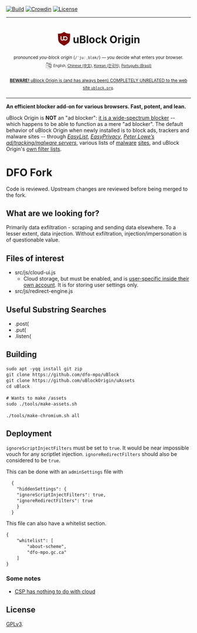 [![Build](https://travis-ci.org/gorhill/uBlock.svg?branch=master)](https://travis-ci.org/gorhill/uBlock)
[![Crowdin](https://d322cqt584bo4o.cloudfront.net/ublock/localized.svg)](https://crowdin.com/project/ublock)
[![License](https://img.shields.io/badge/License-GPLv3-blue.svg)](https://github.com/gorhill/uBlock/blob/master/LICENSE.txt)

*** 

<h1 align="center">
<sub>
<img  src="https://raw.githubusercontent.com/gorhill/uBlock/master/doc/img/icon38@2x.png"
      height="38"
      width="38">
</sub>
uBlock Origin
</h1>
<p align="center">
<sup> <!-- Pronounciation -->
      pronounced <i>you-block origin</i> (<code>/ˈjuːˌblɒk/</code>) — <i>you</i> decide what enters your browser.
</sup>
<br>
<sup> <!-- Languages -->
      <img src="https://raw.githubusercontent.com/gorhill/uBlock/master/doc/img/languageicon-36.png" width="18" height="18">
      <sup>
            English,
            <a href="https://github.com/fang5566/uBlock/blob/master/README.md#ublock-origin">Chinese (中文)</a>,
            <a href="https://github.com/delightbot/uBlock/blob/master/README.md#ublock-origin">Korean (한국어)</a>,
            <a href="https://github.com/ialexsilva/uBlock/blob/master/README.md#ublock-origin">Português (Brasil)</a>
      </sup>
</sup>
<br>
<br>
<sup><a href="https://github.com/gorhill/uBlock/wiki/uBlock-Origin-is-completely-unrelated-to-the-web-site-ublock.org"><b>BEWARE!</b> uBlock Origin is (and has always been) COMPLETELY UNRELATED to the web site <code>ublock.org</code></a>.</sup>
</p>

***

**An efficient blocker add-on for various browsers. Fast, potent, and lean.**

uBlock Origin is **NOT** an "ad blocker": [it is a wide-spectrum blocker](https://github.com/gorhill/uBlock/wiki/Blocking-mode) -- which happens to be able to function as a mere "ad blocker". The default behavior of uBlock Origin when newly installed is to block ads, trackers and malware sites -- through [_EasyList_](https://easylist.github.io/#easylist), [_EasyPrivacy_](https://easylist.github.io/#easyprivacy), [_Peter Lowe’s ad/tracking/malware servers_](https://pgl.yoyo.org/adservers/policy.php), various lists of [malware](http://www.malwaredomainlist.com/) [sites](http://www.malwaredomains.com/), and uBlock Origin's [own filter lists](https://github.com/uBlockOrigin/uAssets/tree/master/filters).

# DFO Fork
Code is reviewed. Upstream changes are reviewed before being merged to the fork.

## What are we looking for?
Primarily data exfiltration - scraping and sending data elsewhere. To a lesser extent, data injection. Without exfiltration, injection/impersonation is of questionable value.

## Files of interest
- src/js/cloud-ui.js
    - Cloud storage, but must be enabled, and is [user-specific inside their own account](https://github.com/gorhill/uBlock/wiki/Cloud-storage). It is for storing user settings only.
- src/js/redirect-engine.js 

## Useful Substring Searches
- .post(
- .put(
- .listen(

## Building
````
sudo apt -yqq install git zip
git clone https://github.com/dfo-mpo/uBlock
git clone https://github.com/uBlockOrigin/uAssets
cd uBlock

# Wants to make /assets
sudo ./tools/make-assets.sh

./tools/make-chromium.sh all

````

## Deployment
`ignoreScriptInjectFilters` must be set to `true`. It would be near impossible vouch for any scriptlet injection.
`ignoreRedirectFilters` should also be considered to be `true`.


This can be done with an `adminSettings` file with
````
  {
    "hiddenSettings": {
    "ignoreScriptInjectFilters": true,
    "ignoreRedirectFilters": true
    }
  }
  ````

This file can also have a whitelist section.
````
{
    "whitelist": [
        "about-scheme",
        "dfo-mpo.gc.ca"
    ]
}
````

### Some notes
- [CSP has nothing to do with cloud](https://github.com/gorhill/uBlock/wiki/Dashboard:-Settings#block-csp-reports)

## License

[GPLv3](https://github.com/gorhill/uBlock/blob/master/LICENSE.txt).
